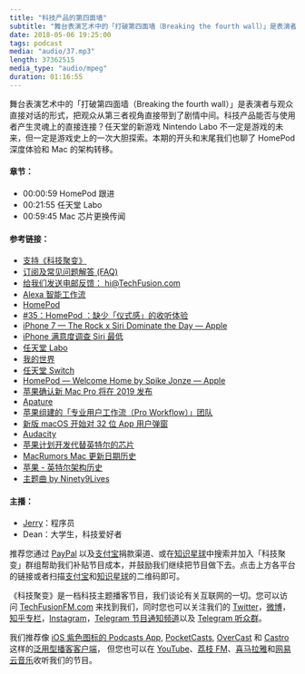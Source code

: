 ```yaml
---
title: "科技产品的第四面墙"
subtitle: "舞台表演艺术中的「打破第四面墙（Breaking the fourth wall）」是表演者与观众直接对话的形式，把观众从第三者视角直接带到了剧情中间。科技产品能否与使用者产生灵魂上的直接连接？任天堂的新游戏 Nintendo Labo 不一定是游戏的未来，但一定是游戏史上的一次大胆探索。本期的开头和末尾我们也聊了 HomePod 深度体验和 Mac 的架构转移。"
date: 2018-05-06 19:25:00
tags: podcast
media: "audio/37.mp3"
length: 37362515 
media_type: "audio/mpeg"
duration: 01:16:55
---
```


舞台表演艺术中的「打破第四面墙（Breaking the fourth wall）」是表演者与观众直接对话的形式，把观众从第三者视角直接带到了剧情中间。科技产品能否与使用者产生灵魂上的直接连接？任天堂的新游戏 Nintendo Labo 不一定是游戏的未来，但一定是游戏史上的一次大胆探索。本期的开头和末尾我们也聊了 HomePod 深度体验和 Mac 的架构转移。

#### 章节：

- 00:00:59 HomePod 跟进
- 00:21:55 任天堂 Labo
- 00:59:45 Mac 芯片更换传闻

#### 参考链接：

- [支持《科技聚变》](https://techfusionfm.com/donate)
- [订阅及常见问题解答 (FAQ)](https://techfusionfm.com/faq)
- [给我们发送电邮反馈： hi@TechFusion.com](mailto:hi@techfusionfm.com)
- [Alexa 智能工作流](https://www.theverge.com/2018/4/4/17196772/alexa-music-routines-good-morning)
- [HomePod](https://www.apple.com/homepod/)
- [#35：HomePod ：缺少「仪式感」的收听体验](https://www.TechFusionFM.com/35/)
- [iPhone 7 — The Rock x Siri Dominate the Day — Apple](https://www.youtube.com/watch?v=ufBLI6bB9sg)
- [iPhone 满意度调查 Siri 最低](http://www.businessinsider.com/apple-iphone-x-early-adopters-siri-satisfaction-2018-4)
- [任天堂 Labo](https://labo.nintendo.com)
- [我的世界](https://minecraft.net/en-us/)
- [任天堂 Switch](http://nintendo.com/switch)
- [HomePod — Welcome Home by Spike Jonze — Apple](https://www.youtube.com/watch?v=305ryPvU6A8)
- [苹果确认新 Mac Pro 将在 2019 发布](https://www.theverge.com/2018/4/5/17202710/apple-mac-pro-new-2019-release-date-confirmed)
- [Apature](https://support.apple.com/zh-cn/aperture)
- [苹果组建的「专业用户工作流（Pro Workflow）」团队](https://techcrunch.com/2018/04/05/apples-2019-imac-pro-will-be-shaped-by-workflows/)
- [新版 macOS 开始对 32 位 App 用户弹窗](https://www.theverge.com/2018/4/12/17228374/apple-macos-32-bit-app-alert)
- [Audacity](https://www.audacityteam.org)
- [苹果计划开发代替英特尔的芯片](https://www.bloomberg.com/news/articles/2018-04-02/apple-is-said-to-plan-move-from-intel-to-own-mac-chips-from-2020)
- [MacRumors Mac 更新日期历史](https://buyersguide.macrumors.com/#Mac)
- [苹果 - 英特尔架构历史](https://en.wikipedia.org/wiki/Apple%27s_transition_to_Intel_processors)
- [主题曲 by Ninety9Lives](http://99l.tv/BleedingThroughYU)

#### 主播：

- [Jerry](https://twitter.com/jerryfzhang)：程序员
- Dean：大学生，科技爱好者

推荐您通过 [PayPal](https://paypal.me/techfusionfm/5) 以及[支付宝](HTTPS://QR.ALIPAY.COM/FKX09288AJOENI0MVZXM12)捐款渠道、或在[知识星球](https://www.xiaomiquan.com)中搜索并加入「科技聚变」群组帮助我们补贴节目成本，并鼓励我们继续把节目做下去。点击上方各平台的链接或者扫描[支付宝](https://techfusionfm.com/images/QR.JPG)和[知识星球](https://t.zsxq.com/IEmEM3f)的二维码即可。

《科技聚变》是一档科技主题播客节目，我们谈论有关互联网的一切。您可以访问 [TechFusionFM.com](https://TechFusionFM.com) 来找到我们，同时您也可以关注我们的 [Twitter](http://twitter.com/TechFusionFM)，[微博](http://weibo.com/TechFusionFM)，[知乎专栏](https://zhuanlan.zhihu.com/TechFusion)，[Instagram](http://instagram.com/TechFusionFM)，[Telegram 节目通知频道](https://t.me/TechFusionFM)以及 [Telegram 听众群](https://t.me/TechFusionChat)。

我们推荐像 [iOS 紫色图标的 Podcasts App](https://itunes.apple.com/cn/podcast/id1202658654), [PocketCasts](http://pca.st/podcast/28fcd200-cc7c-0134-10da-25324e2a541d), [OverCast](https://overcast.fm) 和 [Castro](http://supertop.co/castro/) 这样的[泛用型播客客户端](https://techfusionfm.com/faq)， 但您也可以在 [YouTube](https://www.youtube.com/channel/UC6uvHf21Tjm5lepw6P2Ki-Q)、[荔枝 FM](https://www.lizhi.fm/1494013/)、[喜马拉雅](http://www.ximalaya.com/72456289/album/6648521)和[网易云音乐](http://music.163.com/#/djradio?id=347498120)收听我们的节目。
